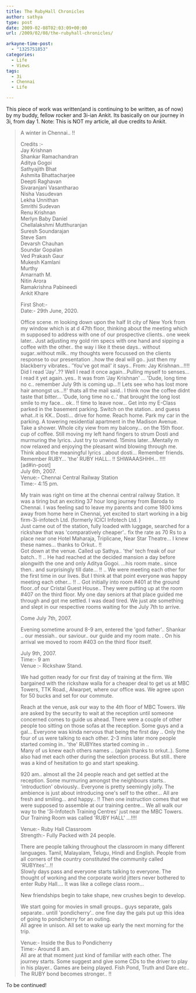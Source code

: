 ```yaml
---
title: The RubyHall Chronicles
author: sathya
type: post
date: 2009-02-08T02:03:09+00:00
url: /2009/02/08/the-rubyhall-chronicles/

arkayne-time-post:
  - "1325751853"
categories:
  - Life
  - Views
tags:
  - 3i
  - Chennai
  - Life

---
```

This piece of work was written(and is continuing to be written, as of now) by my buddy, fellow rocker and 3i-ian Ankit. Its basically on our journey in 3i, from day 1. Note: This is NOT my article, all due credits to Ankit.

<!--more-->

> A winter in Chennai.. !!
> 
> Credits :-  
> Jay Krishnan  
> Shankar Ramachandran  
> Aditya Gogoi  
> Sathyajith Bhat  
> Ashmita Bhattacharjee  
> Deepti Raghavan  
> Sivaranjani Vasantharao  
> Nisha Vasudevan  
> Lekha Unnithan  
> Smrithi Sudevan  
> Renu Krishnan  
> Merlyn Baby Daniel  
> Chellalakshmi Mutthuranjan  
> Suresh Soundarajan  
> Steve Sam  
> Devarsh Chauhan  
> Soundar Gopalan  
> Ved Prakash Gaur  
> Mukesh Kamlani  
> Murthy  
> Amarnath M.  
> Nitin Arora  
> Ramakrishna Pabineedi  
> Ankit Khare
> 
> First Shot:-  
> Date:- 29th June, 2020.
> 
> Office scene. m looking down upon the half lit city of New York from my window which is at d 47th floor, thinking about the meeting which m supposed to address with one of our prospective clients.. one week later.. Just adjusting my gold rim specs with one hand and sipping a coffee with the other.. the way i like it these days.. without sugar..without milk.. my thoughts were focussed on the clients response to our presentation ..how the deal will go.. just then my blackberry vibrates.. 'You've got mail' it says.. From: Jay Krishnan&#8230;!!!! Did I read 'Jay'..?? Well I read it once again&#8230;Pulling myself to senses&#8230; I read it yet again..yes.. It was from 'Jay Krishnan' &#8230; 'Dude, long time no c.. remember July 9th is coming up&#8230;!! Lets see who has lost more hair amongst us&#8230;!!' thats all the mail said.. I think now the coffee didnt taste that bitter&#8230; 'Dude, long time no c..' that brought the long lost smile to my face&#8230; ok.. !! time to leave now&#8230; Get into my E-Class parked in the basement parking. Switch on the station.. and guess what..it is KK.. Dosti&#8230; drive for home. Reach home. Park my car in the parking. A towering residential apartment in the Madison Avenue. Take a shower. Whole city view from my balcony&#8230; on the 15th floor. cup of coffee. Still moving my left hand fingers to strum Dosti and murmuring the lyrics. Just try to unwind. 15mins later&#8230;Mentally m now relaxed and enjoying the pleasant wind blowing through me. Think about the meaningful lyrics ..about dosti&#8230; Remember friends. Remember RUBY&#8230; 'the' RUBY HALL.. !! SHWAAASHHH&#8230; !!!!  
> [ad#in-post]  
> July 6th, 2007.  
> Venue:- Chennai Central Railway Station  
> Time:- 4:15 pm.
> 
> My train was right on time at the chennai central railway Station. It was a tiring but an exciting 37 hour long journey from Baroda to Chennai. I was feeling sad to leave my parents and come 1800 kms away from home here in Chennai, yet excited to start working in a big firm-3i-infotech Ltd. (formerly ICICI Infotech Ltd. )  
> Just came out of the station, fully loaded with luggage, searched for a rickshaw that was 'comparatively cheaper'.. fix the rate as 70 Rs to a place near one Hotel Maharaja, Triplicane, Near Star Theatre&#8230; I knew these names&#8230; thanks to Orkut.. !!  
> Got down at the venue. Called up Sathya.. 'the' tech freak of our batch.. !! .. He had reached at the decided mansion a day before alongwith the one and only Aditya Gogoi. &#8230;his room mate.. since then.. and surprisingly till date&#8230; !! .. We were meeting each other for the first time in our lives. But I think at that point everyone was happy meeting each other&#8230; !! .. Got initially into room #401 at the ground floor..of our Cristal Guest House.. They were putting up at the room #407 on the third floor. My one day seniors at that place guided me through and got me settled. I was dead tired. We just ate something and slept in our respective rooms waiting for the July 7th to arrive.
> 
> Come July 7th, 2007.
> 
> Evening sometime around 8-9 am, entered the 'god father'.. Shankar .. our messiah.. our saviour.. our guide and my room mate. . On his arrival we moved to room #403 on the third floor itself.
> 
> July 9th, 2007.  
> Time:- 9 am  
> Venue :- Rickshaw Stand.
> 
> We had gotten ready for our first day of training at the firm. We bargained with the rickshaw walla for a cheaper deal to get us at MBC Towers, TTK Road., Alwarpet, where our office was. We agree upon for 50 bucks and set for our commute.
> 
> Reach at the venue, ask our way to the 4th floor of MBC Towers. We are asked by the security to wait at the reception until someone concerned comes to guide us ahead. There were a couple of other people too sitting on those sofas at the reception. Some guys and a gal&#8230; Everyone was kinda nervous that being the first day .. Only the four of us were talking to each other. 2-3 mins later more people started coming in.. 'the' RUBYites started coming in ..  
> Many of us knew each others names .. (again thanks to orkut..). Some also had met each other during the selection process. But still.. there was a kind of hesitation to go and start speaking.
> 
> 920 am.. almost all the 24 people reach and get settled at the reception. Some murmuring amongst the neighbours starts.. 'introduction' obviously.. Everyone is pretty seemingly jolly. The ambience is just about introducing one's self to the other&#8230; All are fresh and smiling&#8230; and happy.. !! Then one instruction comes that we were supposed to assemble at our training centre&#8230; We all walk our way to the '3i-Infotech Training Centres' just near the MBC Towers. Our Training Room was called 'RUBY HALL' &#8230;!!!!
> 
> Venue:- Ruby Hall Classroom  
> Strength:- Fully Packed with 24 people.
> 
> There are people talking throughout the classroom in many different languages. Tamil, Malayalam, Telugu, Hindi and English. People from all corners of the country constituted the community called 'RUBYites'&#8230;!!  
> Slowly days pass and everyone starts talking to everyone. The thought of working and the corporate world jitters never bothered to enter Ruby Hall&#8230;. It was like a college class room&#8230;
> 
> New friendships begin to take shape, new crushes begin to develop.
> 
> We start going for movies in small groups.. guys separate, gals separate.. untill 'pondicherry'.. one fine day the gals put up this idea of going to pondicherry for an outing.  
> All agree in unison. All set to wake up early the next morning for the trip.
> 
> Venue:- Inside the Bus to Pondicherry  
> Time:- Around 8 am.  
> All are at that moment just kind of familiar with each other. The journey starts. Some suggest and give some CDs to the driver to play in his player.. Games are being played. Fish Pond, Truth and Dare etc.. The RUBY bond becomes stronger.. !!

To be continued!
